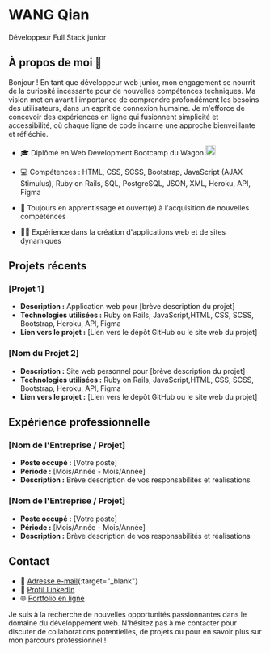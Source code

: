 
# WANG Qian 
Développeur Full Stack junior

## À propos de moi 👋

Bonjour ! En tant que développeur web junior, mon engagement se nourrit de la curiosité incessante pour de nouvelles compétences techniques.
Ma vision met en avant l'importance de comprendre profondément les besoins des utilisateurs, dans un esprit de connexion humaine.
Je m'efforce de concevoir des expériences en ligne qui fusionnent simplicité et accessibilité, où chaque ligne de code incarne une approche bienveillante et réfléchie.

- 🎓 Diplômé en Web Development Bootcamp du Wagon <img alt="un wagon blanc sur un fond rouge" src="https://d26jy9fbi4q9wx.cloudfront.net/assets/logo-ae2beeecce25d711f577b08deb9adfc6c02b673ed106b8d6c3da0f1721d9da33.svg" width="20" height="20">

- 💻 Compétences : HTML, CSS, SCSS, Bootstrap, JavaScript (AJAX Stimulus), Ruby on Rails, SQL, PostgreSQL, JSON, XML, Heroku, API, Figma
- 🌱 Toujours en apprentissage et ouvert(e) à l'acquisition de nouvelles compétences
- 👩‍💻 Expérience dans la création d'applications web et de sites dynamiques

## Projets récents

### [Projet 1]

- **Description :** Application web pour [brève description du projet]
- **Technologies utilisées :** Ruby on Rails, JavaScript,HTML, CSS, SCSS, Bootstrap, Heroku, API, Figma
- **Lien vers le projet :** [Lien vers le dépôt GitHub ou le site web du projet]

### [Nom du Projet 2]

- **Description :** Site web personnel pour [brève description du projet]
- **Technologies utilisées :** Ruby on Rails, JavaScript,HTML, CSS, SCSS, Bootstrap, Heroku, API, Figma
- **Lien vers le projet :** [Lien vers le dépôt GitHub ou le site web du projet]

## Expérience professionnelle

### [Nom de l'Entreprise / Projet]
- **Poste occupé :** [Votre poste]
- **Période :** [Mois/Année - Mois/Année]
- **Description :** Brève description de vos responsabilités et réalisations

### [Nom de l'Entreprise / Projet]
- **Poste occupé :** [Votre poste]
- **Période :** [Mois/Année - Mois/Année]
- **Description :** Brève description de vos responsabilités et réalisations

## Contact

- 📧 [Adresse e-mail](wangqianlf@live.com){:target="_blank"}
- 💼 [Profil LinkedIn](https://www.linkedin.com/in/wang-qian-/)
- 🌐 [Portfolio en ligne](https://www.wangqian.pro/)

Je suis à la recherche de nouvelles opportunités passionnantes dans le domaine du développement web. N'hésitez pas à me contacter pour discuter de collaborations potentielles, de projets ou pour en savoir plus sur mon parcours professionnel !







<!--
**Humanidealife/Humanidealife** is a ✨ _special_ ✨ repository because its `README.md` (this file) appears on your GitHub profile.

Here are some ideas to get you started:

- 🔭 I’m currently working on ...
- 🌱 I’m currently learning ...
- 👯 I’m looking to collaborate on ...
- 🤔 I’m looking for help with ...
- 💬 Ask me about ...
- 📫 How to reach me: ...
- 😄 Pronouns: ...
- ⚡ Fun fact: ...
-->
